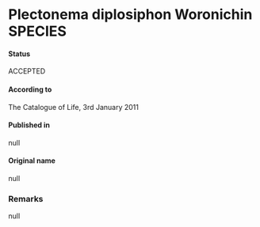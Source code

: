 # Plectonema diplosiphon Woronichin SPECIES

#### Status
ACCEPTED

#### According to
The Catalogue of Life, 3rd January 2011

#### Published in
null

#### Original name
null

### Remarks
null